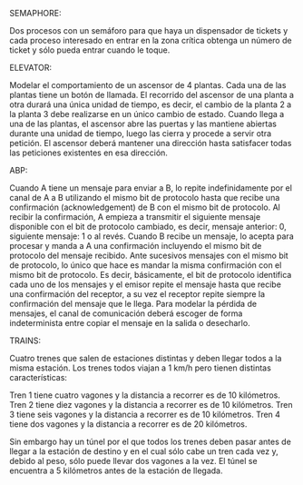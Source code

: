 SEMAPHORE:

Dos procesos con un semáforo para que haya un dispensador de tickets y cada proceso interesado en entrar en la zona crítica
obtenga un número de ticket y sólo pueda entrar cuando le toque.

ELEVATOR:

Modelar el comportamiento de un ascensor de 4 plantas. Cada una de las plantas tiene un botón de llamada. El recorrido 
del ascensor de una planta a otra durará una única unidad de tiempo, es decir, el cambio de la planta 2 a la planta 3 debe
realizarse en un único cambio de estado. Cuando llega a una de las plantas, el ascensor abre las puertas y las mantiene
abiertas durante una unidad de tiempo, luego las cierra y procede a servir otra petición. El ascensor deberá mantener una
dirección hasta satisfacer todas las peticiones existentes en esa dirección.

ABP:

Cuando A tiene un mensaje para enviar a B, lo repite indefinidamente por el canal de A a B utilizando el mismo bit de
protocolo hasta que recibe una confirmación (acknowledgement) de B con el mismo bit de protocolo. Al recibir la confirmación,
A empieza a transmitir el siguiente mensaje disponible con el bit de protocolo cambiado, es decir, mensaje anterior: 0,
siguiente mensaje: 1 o al revés. Cuando B recibe un mensaje, lo acepta para procesar y manda a A una confirmación incluyendo el
mismo bit de protocolo del mensaje recibido. Ante sucesivos mensajes con el mismo bit de protocolo, lo único que hace es mandar
la misma confirmación con el mismo bit de protocolo. Es decir, básicamente, el bit de protocolo identifica cada uno de los
mensajes y el emisor repite el mensaje hasta que recibe una confirmación del receptor, a su vez el receptor repite siempre la
confirmación del mensaje que le llega. Para modelar la pérdida de mensajes, el canal de comunicación deberá escoger de forma
indeterminista entre copiar el mensaje en la salida o desecharlo.

TRAINS:

Cuatro trenes que salen de estaciones distintas y deben llegar todos a la misma estación. Los trenes todos viajan a 1 km/h pero
tienen distintas características:

Tren 1 tiene cuatro vagones y la distancia a recorrer es de 10 kilómetros.
Tren 2 tiene diez vagones y la distancia a recorrer es de 10 kilómetros.
Tren 3 tiene seis vagones y la distancia a recorrer es de 10 kilómetros.
Tren 4 tiene dos vagones y la distancia a recorrer es de 20 kilómetros.

Sin embargo hay un túnel por el que todos los trenes deben pasar antes de llegar a la estación de destino y en el cual sólo
cabe un tren cada vez y, debido al peso, sólo puede llevar dos vagones a la vez. El túnel se encuentra a 5 kilómetros antes de
la estación de llegada.
